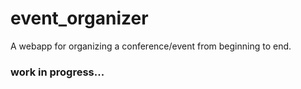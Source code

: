 # event_organizer
A webapp for organizing a conference/event from beginning to end.

### work in progress...
